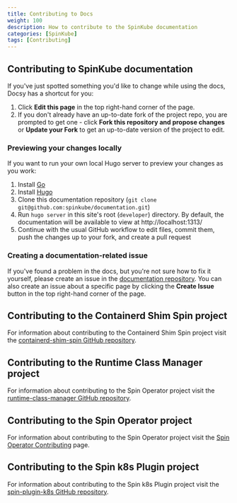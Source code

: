 ```yaml
---
title: Contributing to Docs
weight: 100
description: How to contribute to the SpinKube documentation
categories: [SpinKube]
tags: [Contributing]
---
```


## Contributing to SpinKube documentation

If you've just spotted something you'd like to change while using the docs, Docsy has a shortcut for you:

1. Click **Edit this page** in the top right-hand corner of the page.
2. If you don't already have an up-to-date fork of the project repo, you are prompted to get one - click **Fork this repository and propose changes** or **Update your Fork** to get an up-to-date version of the project to edit. 

### Previewing your changes locally

If you want to run your own local Hugo server to preview your changes as you work:

1. Install [Go](https://go.dev/doc/install)
2. Install [Hugo](https://gohugo.io/installation/)
3. Clone this documentation repository (`git clone git@github.com:spinkube/documentation.git`)
4. Run `hugo server` in this site's root (`developer`) directory. By default, the documentation will be available to view at http://localhost:1313/
5. Continue with the usual GitHub workflow to edit files, commit them, push the
  changes up to your fork, and create a pull request

### Creating a documentation-related issue

If you've found a problem in the docs, but you're not sure how to fix it yourself, please create an issue in the [documentation repository](https://github.com/spinkube/documentation/issues). You can also create an issue about a specific page by clicking the **Create Issue** button in the top right-hand corner of the page.

## Contributing to the Containerd Shim Spin project

For information about contributing to the Containerd Shim Spin project visit the [containerd-shim-spin GitHub repository](https://github.com/spinkube/containerd-shim-spin).

## Contributing to the Runtime Class Manager project

For information about contributing to the Spin Operator project visit the [runtime-class-manager GitHub repository](https://github.com/spinkube/runtime-class-manager).

## Contributing to the Spin Operator project

For information about contributing to the Spin Operator project visit the [Spin Operator Contributing](../spin-operator/contributing/_index.md) page.

## Contributing to the Spin k8s Plugin project

For information about contributing to the Spin k8s Plugin project visit the [spin-plugin-k8s GitHub repository](https://github.com/spinkube/spin-plugin-k8s).

